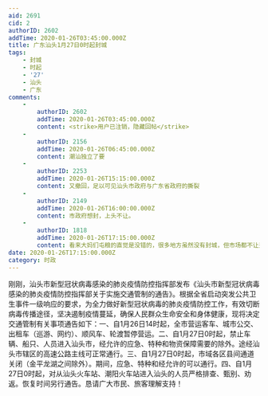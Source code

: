 ```yaml
---
aid: 2691
cid: 2
authorID: 2602
addTime: 2020-01-26T03:45:00.000Z
title: 广东汕头1月27日0时起封城
tags:
    - 封城
    - 时起
    - '27'
    - 汕头
    - 广东
comments:
    -
        authorID: 2602
        addTime: 2020-01-26T03:45:00.000Z
        content: <strike>用户已注销，隐藏回帖</strike>
    -
        authorID: 2156
        addTime: 2020-01-26T06:45:00.000Z
        content: 潮汕独立了要
    -
        authorID: 2253
        addTime: 2020-01-26T15:15:00.000Z
        content: 又撤回，足以可见汕头市政府与广东省政府的撕裂
    -
        authorID: 2149
        addTime: 2020-01-26T16:00:00.000Z
        content: 市政府想封，上头不让。
    -
        authorID: 1818
        addTime: 2020-01-26T17:15:00.000Z
        content: 看来大妈们屯粮的直觉是没错的，很多地方虽然没有封城，但市场都不让开了。
date: 2020-01-26T17:15:00.000Z
category: 时政
---
```


刚刚，汕头市新型冠状病毒感染的肺炎疫情防控指挥部发布《汕头市新型冠状病毒感染的肺炎疫情防控指挥部关于实施交通管制的通告》。根据全省启动突发公共卫生事件一级响应的要求，为全力做好新型冠状病毒的肺炎疫情防控工作，有效切断病毒传播途径，坚决遏制疫情蔓延，确保人民群众生命安全和身体健康，现将决定交通管制有关事项通告如下：一、自1月26日14时起，全市营运客车、城市公交、出租车（巡游、网约）、顺风车、轮渡暂停营运。二、自1月27日0时起，禁止车辆、船只、人员进入汕头市，经允许的应急、特种和物资保障需要的除外。途经汕头市辖区的高速公路主线可正常通行。三、自1月27日0时起，市域各区县间通道关闭（金平龙湖之间除外）。期间，应急、特种和经允许的可以通行。四、自1月27日0时起，对从汕头火车站、潮阳火车站进入汕头的人员严格排查、甄别、劝返。恢复时间另行通告。恳请广大市民、旅客理解支持！
